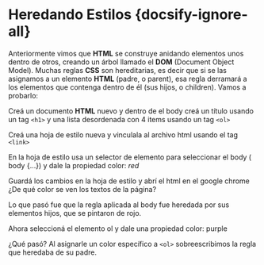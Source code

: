 # Heredando Estilos {docsify-ignore-all}

Anteriormente vimos que **HTML** se construye anidando elementos unos dentro de otros, creando un árbol llamado el **DOM** (Document Object Model). Muchas reglas **CSS** son hereditarias, es decir que si se las asignamos a un elemento **HTML** (padre, o parent), esa regla derramará a los elementos que contenga dentro de él (sus hijos, o children). Vamos a probarlo:

Creá un documento **HTML** nuevo y dentro de el body creá un título usando un tag `<h1>` y una lista desordenada con 4 items usando un tag `<ol>`

Creá una hoja de estilo nueva y vinculala al archivo html usando el tag `<link>`

En la hoja de estilo usa un selector de elemento para seleccionar el body ( body {…}) y dale la propiedad color: *red*

Guardá los cambios en la hoja de estilo y abrí el html en el google chrome ¿De qué color se ven los textos de la página?

Lo que pasó fue que la regla aplicada al body fue heredada por sus elementos hijos, que se pintaron de rojo.

Ahora seleccioná el elemento ol y dale una propiedad color: purple

¿Qué pasó? Al asignarle un color específico a `<ol>` sobreescribimos la regla que heredaba de su padre.
